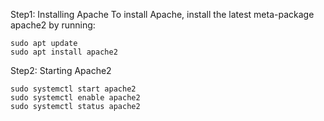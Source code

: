Step1: Installing Apache
To install Apache, install the latest meta-package apache2 by running:
```
sudo apt update
sudo apt install apache2
```

Step2: Starting Apache2

```
sudo systemctl start apache2
sudo systemctl enable apache2
sudo systemctl status apache2
```